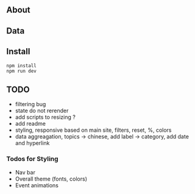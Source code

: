 ## About

## Data

## Install
```
npm install
npm run dev
```

## TODO
* filtering bug
* state do not rerender
* add scripts to resizing ?
* add readme
* styling, responsive based on main site, filters, reset, %, colors
* data aggreagation, topics -> chinese, add label -> category, add date and hyperlink

### Todos for Styling
* Nav bar
* Overall theme (fonts, colors)
* Event animations
